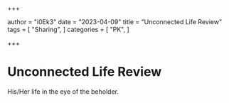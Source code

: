 +++

author = "i0Ek3"
date = "2023-04-09"
title = "Unconnected Life Review" 
tags = [
    "Sharing",
]
categories = [
    "PK",
]

+++

# Unconnected Life Review

His/Her life in the eye of the beholder.